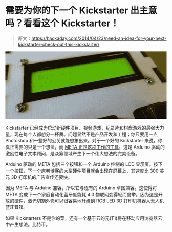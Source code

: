 # 需要为你的下一个 Kickstarter 出主意吗？看看这个 Kickstarter！

> 原文：<https://hackaday.com/2014/04/23/need-an-idea-for-your-next-kickstarter-check-out-this-kickstarter/>

![META](img/8e4926a1858c2c16afa9bfc0f385becb.png)

Kickstarter 已经成为启动新硬件项目、视频游戏、纪录片和棋盘游戏的最强大力量，现在每个人都想分一杯羹。问题显然不是产品开发和工程；你只要用一点 Photoshop 和一些好的公关就能想象出来。对于一个好的 Kickstarter 来说，你真正需要的只是一个想法，而 [META 正是这项工作的工具](https://www.kickstarter.com/projects/the-tim/meta-the-idea-generator)。这是 Arduino 驱动的激励性电子文本顾问，是众筹领域产生下一个伟大想法的完美设备。

Arduino 驱动的 META 包括三个按钮和一个 Arduino 控制的 LCD 显示屏。按下一个按钮，下一个席卷博客的大型硬件项目就会出现在屏幕上，其速度比 300 美元 3D 打印机的广告宣传还要快。

因为 META 与 Arduino 兼容，所以它与现有的 Arduino 草图兼容。这使得将 META 变成下一个家庭自动化蓝牙低能耗 4.0 物联网变得轻而易举。因为这是开放的硬件，激光切割外壳可以很容易地升级到 RGB LED 3D 打印机机器人无人机蓝牙音箱。

如果 Kickstarters 不是你的菜，还有一个基于云的元(T1)将在移动应用浏览器云中产生想法。比特币。